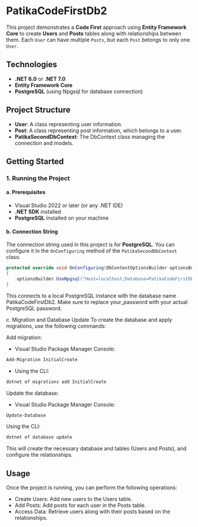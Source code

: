 ﻿# PatikaCodeFirstDb2

This project demonstrates a **Code First** approach using **Entity Framework Core** to create **Users** and **Posts** tables along with relationships between them. Each `User` can have multiple `Posts`, but each `Post` belongs to only one `User`.

## Technologies

- **.NET 6.0** or **.NET 7.0**
- **Entity Framework Core**
- **PostgreSQL** (using Npgsql for database connection)

## Project Structure

- **User**: A class representing user information.
- **Post**: A class representing post information, which belongs to a user.
- **PatikaSecondDbContext**: The DbContext class managing the connection and models.

## Getting Started

### 1. Running the Project

#### a. Prerequisites

- Visual Studio 2022 or later (or any .NET IDE)
- **.NET SDK** installed
- **PostgreSQL** installed on your machine

#### b. Connection String

The connection string used in this project is for **PostgreSQL**. You can configure it in the `OnConfiguring` method of the `PatikaSecondDbContext` class:

```csharp
protected override void OnConfiguring(DbContextOptionsBuilder optionsBuilder)
{
    optionsBuilder.UseNpgsql("Host=localhost;Database=PatikaCodeFirstDb2;Username=postgres;Password=your_password");
}
```
This connects to a local PostgreSQL instance with the database name PatikaCodeFirstDb2. Make sure to replace your_password with your actual PostgreSQL password.

c. Migration and Database Update
To create the database and apply migrations, use the following commands:

Add migration:

* Visual Studio Package Manager Console:

```powershell
Add-Migration InitialCreate
```
* Using the CLI:

```bash
dotnet ef migrations add InitialCreate
```
Update the database:
* Visual Studio Package Manager Console:

```powershell
Update-Database
````
Using the CLI:

```bash
dotnet ef database update
```
This will create the necessary database and tables (Users and Posts), and configure the relationships.

## Usage
Once the project is running, you can perform the following operations:

* Create Users: Add new users to the Users table.
* Add Posts: Add posts for each user in the Posts table.
* Access Data: Retrieve users along with their posts based on the relationships.

